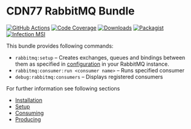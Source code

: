 # CDN77 RabbitMQ Bundle

[![GitHub Actions][GA Image]][GA Link]
[![Code Coverage][Coverage Image]][CodeCov Link]
[![Downloads][Downloads Image]][Packagist Link]
[![Packagist][Packagist Image]][Packagist Link]
[![Infection MSI][Infection Image]][Infection Link]

This bundle provides following commands:

- `rabbitmq:setup` – Creates exchanges, queues and bindings between them as specified in [configuration](#setup) in your RabbitMQ instance.
- `rabbitmq:consumer:run <consumer name>` – Runs specified consumer
- `debug:rabbitmq:consumers` – Displays registered consumers

For further information see following sections

- [Installation](docs/Installation.md)
- [Setup](docs/Setup.md)
- [Consuming](docs/Consuming.md)
- [Producing](docs/Producing.md)

[GA Image]: https://github.com/cdn77/RabbitMQBundle/workflows/CI/badge.svg

[GA Link]: https://github.com/cdn77/RabbitMQBundle/actions?query=workflow%3A%22CI%22+branch%3Amaster

[Coverage Image]: https://codecov.io/gh/cdn77/RabbitMQBundle/branch/master/graph/badge.svg

[CodeCov Link]: https://codecov.io/gh/cdn77/RabbitMQBundle/branch/master

[Downloads Image]: https://poser.pugx.org/cdn77/rabbitmq-bundle/d/total.svg

[Packagist Image]: https://poser.pugx.org/cdn77/rabbitmq-bundle/v/stable.svg

[Packagist Link]: https://packagist.org/packages/cdn77/rabbitmq-bundle

[Infection Image]: https://img.shields.io/endpoint?url=https%3A%2F%2Fbadge-api.stryker-mutator.io%2Fgithub.com%2Fcdn77%2FRabbitMQBundle%2Fmaster

[Infection Link]: https://dashboard.stryker-mutator.io/reports/github.com/cdn77/RabbitMQBundle/master
